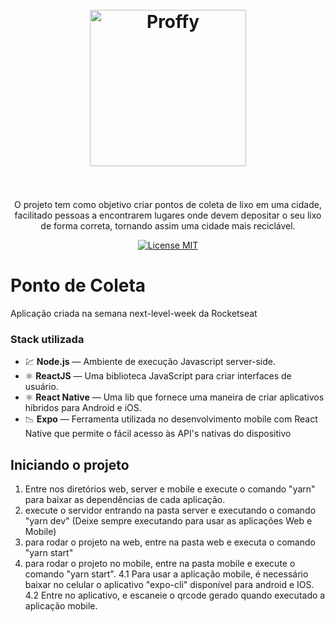 <h1 align="center">
<br>
  <img src="https://i.imgur.com/pwjvNrL.png" alt="Proffy" width="250">
<br>
<br>
</h1>

<p align="center">O projeto tem como objetivo criar pontos de coleta de lixo em uma cidade, facilitado pessoas a encontrarem lugares onde devem depositar o seu lixo de forma correta, tornando assim uma cidade mais reciclável.</p>

<p align="center">
  <a href="https://opensource.org/licenses/MIT">
    <img src="https://img.shields.io/badge/License-MIT-blue.svg" alt="License MIT">
  </a>
</p>

# Ponto de Coleta
Aplicação criada na semana next-level-week da Rocketseat

### Stack utilizada 

- 💹 **Node.js** — Ambiente de execução Javascript server-side.
- ⚛️ **ReactJS** — Uma biblioteca JavaScript para criar interfaces de usuário.
- ⚛️ **React Native** — Uma lib que fornece uma maneira de criar aplicativos híbridos para Android e iOS.
- 📉 **Expo** — Ferramenta utilizada no desenvolvimento mobile com React Native que permite o fácil acesso às API's nativas do dispositivo
 
 ## Iniciando o projeto
 1. Entre nos diretórios web, server e mobile e execute o comando "yarn" para baixar as dependências de cada aplicação.
 2. execute o servidor entrando na pasta server e executando o comando "yarn dev" (Deixe sempre executando para usar as aplicações Web e Mobile)
 3. para rodar o projeto na web, entre na pasta web e executa o comando "yarn start"
 4. para rodar o projeto no mobile, entre na pasta mobile e execute o comando "yarn start".
 4.1 Para usar a aplicação mobile, é necessário baixar no celular o aplicativo "expo-cli" disponível para android e IOS.
 4.2 Entre no aplicativo, e escaneie o qrcode gerado quando executado a aplicação mobile.
